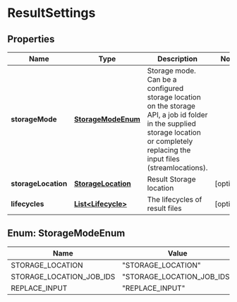 
# ResultSettings

## Properties
Name | Type | Description | Notes
------------ | ------------- | ------------- | -------------
**storageMode** | [**StorageModeEnum**](#StorageModeEnum) | Storage mode. Can be a configured storage location on the storage API, a job id folder in the supplied storage location or completely replacing the input files (streamlocations). | 
**storageLocation** | [**StorageLocation**](StorageLocation.md) | Result Storage location |  [optional]
**lifecycles** | [**List&lt;Lifecycle&gt;**](Lifecycle.md) | The lifecycles of result files |  [optional]


<a name="StorageModeEnum"></a>
## Enum: StorageModeEnum
Name | Value
---- | -----
STORAGE_LOCATION | &quot;STORAGE_LOCATION&quot;
STORAGE_LOCATION_JOB_IDS | &quot;STORAGE_LOCATION_JOB_IDS&quot;
REPLACE_INPUT | &quot;REPLACE_INPUT&quot;



